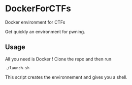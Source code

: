 # DockerForCTFs
Docker environment for CTFs

Get quickly an environment for pwning.

## Usage
All you need is Docker ! Clone the repo and then run
```
./launch.sh
```

This script creates the environnement and gives you a shell.
